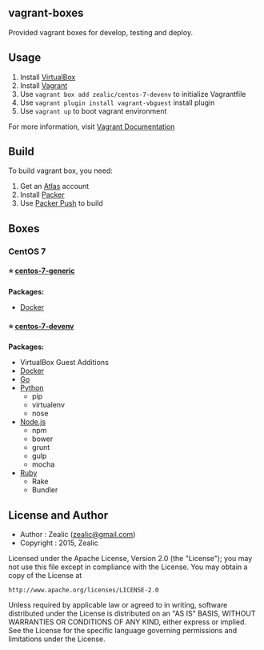 ## vagrant-boxes
Provided vagrant boxes for develop, testing and deploy.


## Usage
1. Install [VirtualBox](https://www.virtualbox.org/wiki/Downloads)
2. Install [Vagrant](https://www.vagrantup.com)
3. Use `vagrant box add zealic/centos-7-devenv` to initialize Vagrantfile
4. Use `vagrant plugin install vagrant-vbguest` install plugin
5. Use `vagrant up` to boot vagrant environment

For more information, visit [Vagrant Documentation](https://docs.vagrantup.com/v2/)


## Build
To build vagrant box, you need:

1. Get an [Atlas](http://atlas.hashicorp.com) account
2. Install [Packer](http://www.packer.io)
3. Use [Packer Push](https://www.packer.io/docs/command-line/push.html) to build


## Boxes
### CentOS 7

#### :star: [centos-7-generic](https://atlas.hashicorp.com/zealic/centos-7-generic)
**Packages:**
* [Docker](https://www.docker.com)

#### :star: [centos-7-devenv](https://atlas.hashicorp.com/zealic/centos-7-devenv)
**Packages:**
* VirtualBox Guest Additions
* [Docker](https://www.docker.com)
* [Go](https://golang.org)
* [Python](https://www.python.org)
  - pip
  - virtualenv
  - nose
* [Node.js](https://nodejs.org)
  - npm
  - bower
  - grunt
  - gulp
  - mocha
* [Ruby](https://www.ruby-lang.org)
  - Rake
  - Bundler


License and Author
------------------

- Author : Zealic (<zealic@gmail.com>)
- Copyright : 2015, Zealic

Licensed under the Apache License, Version 2.0 (the "License");
you may not use this file except in compliance with the License.
You may obtain a copy of the License at

    http://www.apache.org/licenses/LICENSE-2.0

Unless required by applicable law or agreed to in writing, software
distributed under the License is distributed on an "AS IS" BASIS,
WITHOUT WARRANTIES OR CONDITIONS OF ANY KIND, either express or implied.
See the License for the specific language governing permissions and
limitations under the License.
